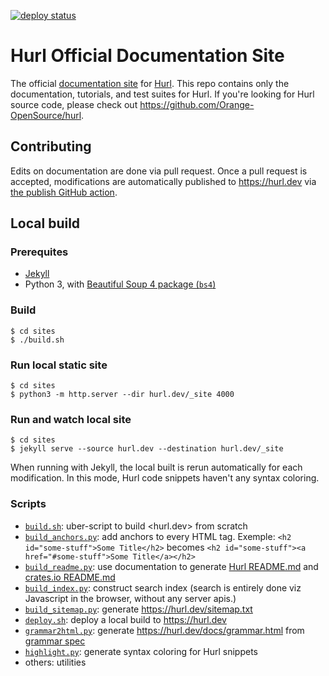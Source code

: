 [![deploy status](https://github.com/Orange-OpenSource/hurl-dev/workflows/Publish/badge.svg)](https://github.com/Orange-OpenSource/hurl-dev/actions)

# Hurl Official Documentation Site

The official [documentation site](https://hurl.dev) for [Hurl](https://github.com/Orange-OpenSource/hurl).
This repo contains only the documentation, tutorials, and test suites for Hurl. If you're looking for
Hurl source code, please check out <https://github.com/Orange-OpenSource/hurl>.


## Contributing

Edits on documentation are done via pull request. Once a pull request is accepted, modifications are automatically published
to <https://hurl.dev> via [the publish GitHub action].

## Local build

### Prerequites

- [Jekyll]
- Python 3, with [Beautiful Soup 4 package (`bs4`)]


### Build

```shell
$ cd sites
$ ./build.sh
```

### Run local static site

```shell
$ cd sites
$ python3 -m http.server --dir hurl.dev/_site 4000
```

### Run and watch local site

```shell
$ cd sites
$ jekyll serve --source hurl.dev --destination hurl.dev/_site
```

When running with Jekyll, the local built is rerun automatically for each modification. 
In this mode, Hurl code snippets haven't any syntax coloring.

### Scripts

- [`build.sh`]: uber-script to build <hurl.dev> from scratch
- [`build_anchors.py`]: add anchors to every HTML tag. Exemple: `<h2 id="some-stuff">Some Title</h2>` becomes `<h2 id="some-stuff"><a href="#some-stuff">Some Title</a></h2>`
- [`build_readme.py`]: use documentation to generate [Hurl README.md] and [crates.io README.md]
- [`build_index.py`]: construct search index (search is entirely done viz Javascript in the browser, without any server apis.) 
- [`build_sitemap.py`]: generate <https://hurl.dev/sitemap.txt>
- [`deploy.sh`]: deploy a local build to <https://hurl.dev>
- [`grammar2html.py`]: generate <https://hurl.dev/docs/grammar.html> from [grammar spec]
- [`highlight.py`]: generate syntax coloring for Hurl snippets
- others: utilities


[Jekyll]: https://jekyllrb.com
[the publish GitHub action]: https://github.com/Orange-OpenSource/hurl-dev/actions/workflows/publish.yml
[Beautiful Soup 4 package (`bs4`)]: https://www.crummy.com/software/BeautifulSoup/bs4/doc/
[Hurl README.md]: https://github.com/Orange-OpenSource/hurl
[crates.io README.md]: https://crates.io/crates/hurl
[`build.sh`]: sites/build.sh
[`build_anchors.py`]: sites/build_anchors.py
[`build_readme.py`]: sites/build_readme.py
[`build_index.py`]: sites/build_index.py
[`build_sitemap.py`]: sites/build_sitemap.py
[`deploy.sh`]: sites/deploy.sh
[`grammar2html.py`]: sites/grammar2html.py
[grammar spec]: spec/hurl.grammar
[`highlight.py`]: sites/highlight.py

